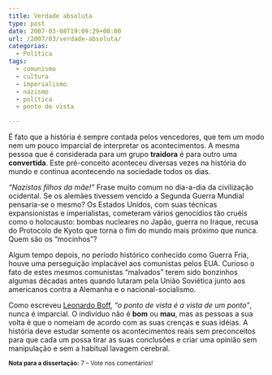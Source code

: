 ```yaml
---
title: Verdade absoluta
type: post
date: 2007-03-08T19:09:29+00:00
url: /2007/03/verdade-absoluta/
categorias:
  - Política
tags:
  - comunismo
  - cultura
  - imperialismo
  - nazismo
  - política
  - ponto de vista

---
```

É fato que a história é sempre contada pelos vencedores, que tem um modo nem um pouco imparcial de interpretar os acontecimentos. A mesma pessoa que é considerada para um grupo **traidora** é para outro uma **convertida**. Este pré-conceito aconteceu diversas vezes na história do mundo e continua acontecendo na sociedade todos os dias.

_“Nazistas filhos da mãe!”_ Frase muito comum no dia-a-dia da civilização ocidental. Se os alemães tivessem vencido a Segunda Guerra Mundial pensaria-se o mesmo? Os Estados Unidos, com suas técnicas expansionistas e imperialistas, cometeram vários genocídios tão cruéis como o holocausto: bombas nucleares no Japão, guerra no Iraque, recusa do Protocolo de Kyoto que torna o fim do mundo mais próximo que nunca. Quem são os “mocinhos”?

Algum tempo depois, no período histórico conhecido como Guerra Fria, houve uma perseguição implacável aos comunistas pelos EUA. Curioso o fato de estes mesmos comunistas “malvados” terem sido bonzinhos algumas décadas antes quando lutaram pela União Soviética junto aos americanos contra a Alemanha e o nacional-socialismo.

Como escreveu [Leonardo Boff][1], _“o ponto de vista é a vista de um ponto”_, nunca é imparcial. O indivíduo não é **bom** ou **mau**, mas as pessoas a sua volta é que o nomeiam de acordo com as suas crenças e suas idéias. A história deve estudar somente os acontecimentos reais sem preconceitos para que cada um possa tirar as suas conclusões e criar uma opinião sem manipulação e sem a habitual lavagem cerebral.

<small><strong>Nota para a dissertação:</strong> 7 – Vote nos comentários!</small>

 [1]: http://pt.wikipedia.org/wiki/Leonardo_Boff

